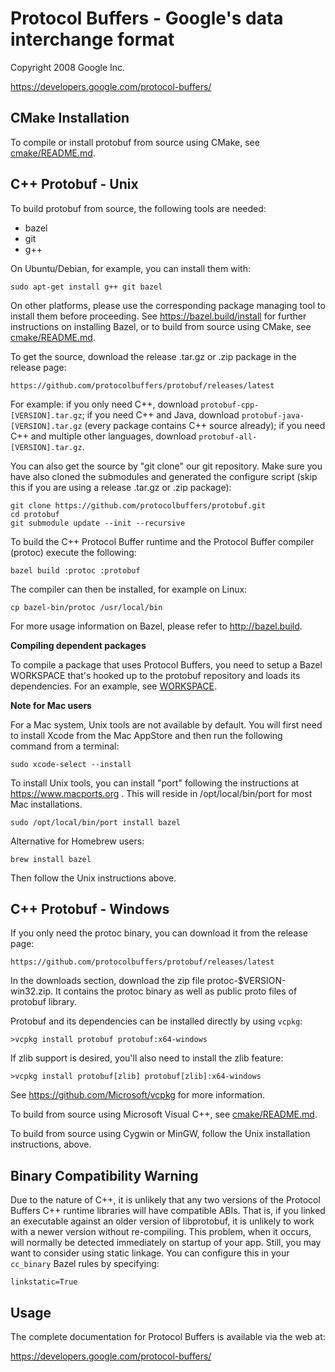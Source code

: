 Protocol Buffers - Google's data interchange format
===================================================

Copyright 2008 Google Inc.

https://developers.google.com/protocol-buffers/

CMake Installation
-----------------------

To compile or install protobuf from source using CMake, see
[cmake/README.md](../cmake/README.md).

C++ Protobuf - Unix
-----------------------

To build protobuf from source, the following tools are needed:

  * bazel
  * git
  * g++

On Ubuntu/Debian, for example, you can install them with:

    sudo apt-get install g++ git bazel

On other platforms, please use the corresponding package managing tool to
install them before proceeding.  See https://bazel.build/install for further
instructions on installing Bazel, or to build from source using CMake, see
[cmake/README.md](../cmake/README.md).

To get the source, download the release .tar.gz or .zip package in the
release page:

    https://github.com/protocolbuffers/protobuf/releases/latest

For example: if you only need C++, download `protobuf-cpp-[VERSION].tar.gz`; if
you need C++ and Java, download `protobuf-java-[VERSION].tar.gz` (every package
contains C++ source already); if you need C++ and multiple other languages,
download `protobuf-all-[VERSION].tar.gz`.

You can also get the source by "git clone" our git repository. Make sure you
have also cloned the submodules and generated the configure script (skip this
if you are using a release .tar.gz or .zip package):

    git clone https://github.com/protocolbuffers/protobuf.git
    cd protobuf
    git submodule update --init --recursive

To build the C++ Protocol Buffer runtime and the Protocol Buffer compiler
(protoc) execute the following:

    bazel build :protoc :protobuf

The compiler can then be installed, for example on Linux:

    cp bazel-bin/protoc /usr/local/bin

For more usage information on Bazel, please refer to http://bazel.build.

**Compiling dependent packages**

To compile a package that uses Protocol Buffers, you need to setup a Bazel
WORKSPACE that's hooked up to the protobuf repository and loads its
dependencies.  For an example, see [WORKSPACE](/WORKSPACE).

**Note for Mac users**

For a Mac system, Unix tools are not available by default. You will first need
to install Xcode from the Mac AppStore and then run the following command from
a terminal:

    sudo xcode-select --install

To install Unix tools, you can install "port" following the instructions at
https://www.macports.org . This will reside in /opt/local/bin/port for most
Mac installations.

    sudo /opt/local/bin/port install bazel

Alternative for Homebrew users:

    brew install bazel

Then follow the Unix instructions above.


C++ Protobuf - Windows
--------------------------

If you only need the protoc binary, you can download it from the release
page:

    https://github.com/protocolbuffers/protobuf/releases/latest

In the downloads section, download the zip file protoc-$VERSION-win32.zip.
It contains the protoc binary as well as public proto files of protobuf
library.

Protobuf and its dependencies can be installed directly by using `vcpkg`:

    >vcpkg install protobuf protobuf:x64-windows

If zlib support is desired, you'll also need to install the zlib feature:

    >vcpkg install protobuf[zlib] protobuf[zlib]:x64-windows

See https://github.com/Microsoft/vcpkg for more information.

To build from source using Microsoft Visual C++, see [cmake/README.md](../cmake/README.md).

To build from source using Cygwin or MinGW, follow the Unix installation
instructions, above.

Binary Compatibility Warning
----------------------------

Due to the nature of C++, it is unlikely that any two versions of the
Protocol Buffers C++ runtime libraries will have compatible ABIs.
That is, if you linked an executable against an older version of
libprotobuf, it is unlikely to work with a newer version without
re-compiling.  This problem, when it occurs, will normally be detected
immediately on startup of your app.  Still, you may want to consider
using static linkage.  You can configure this in your `cc_binary` Bazel rules
by specifying:

    linkstatic=True

Usage
-----

The complete documentation for Protocol Buffers is available via the
web at:

https://developers.google.com/protocol-buffers/
